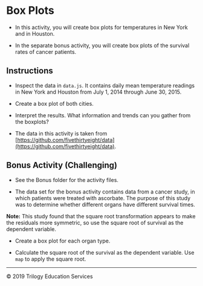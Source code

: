 # Box Plots

* In this activity, you will create box plots for temperatures in New York and in Houston.

* In the separate bonus activity, you will create box plots of the survival rates of cancer patients.

## Instructions

* Inspect the data in `data.js`. It contains daily mean temperature readings in New York and Houston from July 1, 2014 through June 30, 2015.

* Create a box plot of both cities.

* Interpret the results. What information and trends can you gather from the boxplots?

* The data in this activity is taken from [https://github.com/fivethirtyeight/data](https://github.com/fivethirtyeight/data).

## Bonus Activity (Challenging)

* See the Bonus folder for the activity files.

* The data set for the bonus activity contains data from a cancer study, in which patients were treated with ascorbate. The purpose of this study was to determine whether different organs have different survival times.

**Note:** This study found that the square root transformation appears to make the residuals more symmetric, so use the square root of survival as the dependent variable.

* Create a box plot for each organ type.

* Calculate the square root of the survival as the dependent variable. Use `map` to apply the square root.

---
 © 2019 Trilogy Education Services
